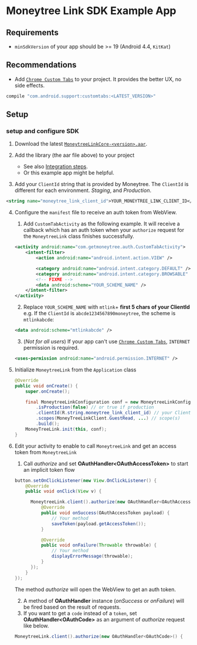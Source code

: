 # Moneytree Link SDK Example App

## Requirements

- `minSdkVersion` of your app should be >= 19 (Android 4.4, `KitKat`)

## Recommendations

- Add [`Chrome Custom Tabs`](https://developer.chrome.com/multidevice/android/customtabs) to your project. It provides the better UX, no side effects.
```groovy
compile "com.android.support:customtabs:<LATEST_VERSION>"
```

## Setup

### setup and configure SDK

1. Download the latest [`MoneytreeLinkCore-<version>.aar`](https://github.com/moneytree/mt-link-android-sdk-example/releases).

2. Add the library (the aar file above) to your project
    - See also [Integration steps](https://developer.android.com/studio/projects/android-library.html?#AddDependency).
    - Or this example app might be helpful.

3. Add your `ClientId` string that is provided by Moneytree. The `ClientId` is different for each environment. *Staging*, and *Production*.
```xml
<string name="moneytree_link_client_id">YOUR_MONEYTREE_LINK_CLIENT_ID</string>
```

4. Configure the `manifest` file to receive an auth token from WebView.

    1. Add `CustomTabActivity` as the following example. It will receive a callback which has an auth token when your `authorize` request for the `MoneytreeLink` class finishes successfully.
    ```xml
    <activity android:name="com.getmoneytree.auth.CustomTabActivity">
        <intent-filter>
            <action android:name="android.intent.action.VIEW" />

            <category android:name="android.intent.category.DEFAULT" />
            <category android:name="android.intent.category.BROWSABLE" />
            <!-- FIXME -->
            <data android:scheme="YOUR_SCHEME_NAME" />
        </intent-filter>
    </activity>
    ```

    2. Replace `YOUR_SCHEME_NAME` with `mtlink`+ **first 5 chars of your ClientId**
       e.g. If the `ClientId` is `abcde1234567890moneytree`, the scheme is `mtlinkabcde`:

    ```xml
    <data android:scheme="mtlinkabcde" />
    ```

    3. (*Not for all users*) If your app can't use [`Chrome Custom Tabs`](https://developer.chrome.com/multidevice/android/customtabs), `INTERNET` permission is required.
    ```xml
    <uses-permission android:name="android.permission.INTERNET" />
    ```

5. Initialize `MoneytreeLink` from the `Application` class
   ```java
   @Override
   public void onCreate() {
       super.onCreate();

       final MoneytreeLinkConfiguration conf = new MoneytreeLinkConfiguration.Builder()
           .isProduction(false) // or true if production
           .clientId(R.string.moneytree_link_client_id) // your ClientId
           .scopes(MoneyTreeLinkClient.GuestRead, ...) // scope(s)
           .build();
       MoneyTreeLink.init(this, conf);
   }
   ```

6. Edit your activity to enable to call `MoneytreeLink` and get an access token from `MoneytreeLink`

    1. Call *authorize* and set **OAuthHandler&lt;OAuthAccessToken&gt;** to start an implicit token flow
    ```java
    button.setOnClickListener(new View.OnClickListener() {
        @Override
        public void onClick(View v) {

          MoneytreeLink.client().authorize(new OAuthHandler<OAuthAccessToken>() {
              @Override
              public void onSuccess(OAuthAccessToken payload) {
                  // Your method
                  saveToken(payload.getAccessToken());
              }

              @Override
              public void onFailure(Throwable throwable) {
                  // Your method
                  displayErrorMessage(throwable);
              }
          });
        }
    });
    ```
    The method *authorize* will open the WebView to get an auth token.

    2. A method of **OAuthHandler** instance (*onSuccess* or *onFailure*) will be fired based on the result of requests.
    3. If you want to get a `code` instead of a `token`, set **OAuthHandler&lt;OAuthCode&gt;** as an argument of *authorize* request like below.
    ```java
    MoneytreeLink.client().authorize(new OAuthHandler<OAuthCode>() {
    ```
